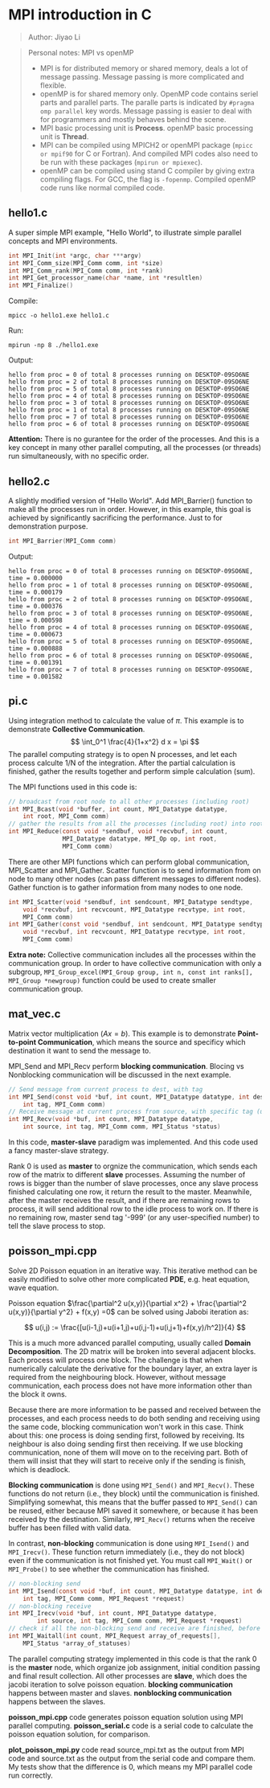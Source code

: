 # MPI introduction in C
> Author: Jiyao Li

> Personal notes: MPI vs openMP
> - MPI is for distributed memory or shared memory, deals a lot of message passing. Message passing is more complicated and flexible. 
> - openMP is for shared memory only. OpenMP code contains seriel parts and parallel parts. The paralle parts is indicated by ```#pragma omp parallel``` key words. Message passing is easier to deal with for programmers and mostly behaves behind the scene.
> - MPI basic processing unit is **Process**. openMP basic processing unit is **Thread**.
> - MPI can be compiled using MPICH2 or openMPI package (```mpicc or mpif90``` for C or Fortran). And compiled MPI codes also need to be run with these packages (```mpirun or mpiexec```). 
> - openMP can be compiled using stand C compiler by giving extra compiling flags. For GCC, the flag is ```-fopenmp```. Compiled openMP code runs like normal compiled code.

## hello1.c 
A super simple MPI example, "Hello World", to illustrate simple parallel concepts and MPI environments.
```c
int MPI_Init(int *argc, char ***argv)
int MPI_Comm_size(MPI_Comm comm, int *size)
int MPI_Comm_rank(MPI_Comm comm, int *rank)
int MPI_Get_processor_name(char *name, int *resultlen)
int MPI_Finalize()
```

Compile:
```
mpicc -o hello1.exe hello1.c
```
Run:
```
mpirun -np 8 ./hello1.exe
```

Output:
```
hello from proc = 0 of total 8 processes running on DESKTOP-09SO6NE 
hello from proc = 2 of total 8 processes running on DESKTOP-09SO6NE 
hello from proc = 5 of total 8 processes running on DESKTOP-09SO6NE 
hello from proc = 4 of total 8 processes running on DESKTOP-09SO6NE 
hello from proc = 3 of total 8 processes running on DESKTOP-09SO6NE 
hello from proc = 1 of total 8 processes running on DESKTOP-09SO6NE 
hello from proc = 7 of total 8 processes running on DESKTOP-09SO6NE 
hello from proc = 6 of total 8 processes running on DESKTOP-09SO6NE 
```

**Attention:** There is no gurantee for the order of the processes. And this is a key concept in many other parallel computing, all the processes (or threads) run simultaneously, with no specific order.

## hello2.c 
A slightly modified version of "Hello World". Add MPI_Barrier() function to make all the processes run in order. However, in this example, this goal is achieved by significantly sacrificing the performance. Just to for demonstration purpose.

```c
int MPI_Barrier(MPI_Comm comm)
```

Output:
```
hello from proc = 0 of total 8 processes running on DESKTOP-09SO6NE, time = 0.000000 
hello from proc = 1 of total 8 processes running on DESKTOP-09SO6NE, time = 0.000179 
hello from proc = 2 of total 8 processes running on DESKTOP-09SO6NE, time = 0.000376 
hello from proc = 3 of total 8 processes running on DESKTOP-09SO6NE, time = 0.000598 
hello from proc = 4 of total 8 processes running on DESKTOP-09SO6NE, time = 0.000673 
hello from proc = 5 of total 8 processes running on DESKTOP-09SO6NE, time = 0.000888 
hello from proc = 6 of total 8 processes running on DESKTOP-09SO6NE, time = 0.001391 
hello from proc = 7 of total 8 processes running on DESKTOP-09SO6NE, time = 0.001582 
```

## pi.c
Using integration method to calculate the value of $\pi$. This example is to demonstrate **Collective Communication**.
$$
\int_0^1 \frac{4}{1+x^2} d x = \pi
$$
The parallel computing strategy is to open N processes, and let each process calculte 1/N of the integration. After the partial calculation is finished, gather the results together and perform simple calculation (sum).

The MPI functions used in this code is:
```c
// broadcast from root node to all other processes (including root)
int MPI_Bcast(void *buffer, int count, MPI_Datatype datatype,
    int root, MPI_Comm comm)
// gather the results from all the processes (including root) into root, meanwhile, do simple arithmetic operation specified by MPI_Op
int MPI_Reduce(const void *sendbuf, void *recvbuf, int count,
               MPI_Datatype datatype, MPI_Op op, int root,
               MPI_Comm comm)
```

There are other MPI functions which can perform global communication, MPI_Scatter and MPI_Gather. Scatter function is to send information from on node to many other nodes (can pass different messages to different nodes). Gather function is to gather information from many nodes to one node. 
```c
int MPI_Scatter(void *sendbuf, int sendcount, MPI_Datatype sendtype,
    void *recvbuf, int recvcount, MPI_Datatype recvtype, int root,
    MPI_Comm comm)
int MPI_Gather(const void *sendbuf, int sendcount, MPI_Datatype sendtype,
    void *recvbuf, int recvcount, MPI_Datatype recvtype, int root,
    MPI_Comm comm)
```

**Extra note:** Collective communication includes all the processes within the communication group. In order to have collective communication with only a subgroup, ```MPI_Group_excel(MPI_Group group, int n, const int ranks[], MPI_Group *newgroup)``` function could be used to create smaller communication group.

## mat_vec.c
Matrix vector multiplication ($Ax=b$).  This example is to demonstrate **Point-to-point Communication**, which means the source and specificy which destination it want to send the message to.

MPI_Send and MPI_Recv perform **blocking communication**. Blocing vs Nonblocking communication will be discussed in the next example.

```c
// Send message from current process to dest, with tag
int MPI_Send(const void *buf, int count, MPI_Datatype datatype, int dest,
    int tag, MPI_Comm comm)
// Receive message at current process from source, with specific tag (use MPI_ANY_TAG if don't want to specify tag)
int MPI_Recv(void *buf, int count, MPI_Datatype datatype,
    int source, int tag, MPI_Comm comm, MPI_Status *status)
```

In this code, **master-slave** paradigm was implemented. And this code used a fancy master-slave strategy. 

Rank 0 is used as **master** to orgnize the communication, which sends each row of the matrix to different **slave** processes. Assuming the number of rows is bigger than the number of slave processes, once any slave process finished calculating one row, it return the result to the master. Meanwhile, after the master receives the result, and if there are remaining rows to process, it will send additional row to the idle process to work on. If there is no remaining row, master send tag '-999' (or any user-specified number) to tell the slave process to stop.

## poisson_mpi.cpp 
Solve 2D Poisson equation in an iterative way. This iterative method can be easily modified to solve other more complicated **PDE**, e.g. heat equation, wave equation. 

Poisson equation $\frac{\partial^2 u(x,y)}{\partial x^2} + \frac{\partial^2 u(x,y)}{\partial y^2} + f(x,y) =0$ can be solved using Jabobi iteration as:

$$
u(i,j) := \frac{[u(i-1,j)+u(i+1,j)+u(i,j-1)+u(i,j+1)+f(x,y)/h^2]}{4}
$$

This is a much more advanced parallel computing, usually called **Domain Decomposition**. The 2D matrix will be broken into several adjacent blocks. Each process will process one block. The challenge is that when numerically calculate the derivative for the boundary layer, an extra layer is required from the neighbouring block. However, without message communication, each process does not have more information other than the block it owns. 

Because there are more information to be passed and received between the processes, and each process needs to do both sending and receiving using the same code, blocking communication won't work in this case. Think about this:
one process is doing sending first, followed by receiving. Its neighbour is also doing sending first then receiving. If we use blocking communication, none of them will move on to the receiving part. Both of them will insist that they will start to receive only if the sending is finish, which is deadlock. 

**Blocking communication** is done using ```MPI_Send()``` and ```MPI_Recv()```. These functions do not return (i.e., they block) until the communication is finished. Simplifying somewhat, this means that the buffer passed to ```MPI_Send()``` can be reused, either because MPI saved it somewhere, or because it has been received by the destination. Similarly, ```MPI_Recv()``` returns when the receive buffer has been filled with valid data.

In contrast, **non-blocking** communication is done using ```MPI_Isend()``` and ```MPI_Irecv()```. These function return immediately (i.e., they do not block) even if the communication is not finished yet. You must call ```MPI_Wait()``` or ```MPI_Probe()``` to see whether the communication has finished.

```c
// non-blocking send
int MPI_Isend(const void *buf, int count, MPI_Datatype datatype, int dest,
    int tag, MPI_Comm comm, MPI_Request *request)
// non-blocking receive
int MPI_Irecv(void *buf, int count, MPI_Datatype datatype,
        int source, int tag, MPI_Comm comm, MPI_Request *request)
// check if all the non-blocking send and receive are finished, before using the passed messages to do any calculation
int MPI_Waitall(int count, MPI_Request array_of_requests[],
    MPI_Status *array_of_statuses)
```

The parallel computing strategy implemented in this code is that the rank 0 is the **master** node, which organize job assignment, initial condition passing and final result collection. All other processes are **slave**, which does the jacobi iteration to solve poisson equation. **blocking communication** happens between master and slaves. **nonblocking communication** happens between the slaves.

**poisson_mpi.cpp** code generates poisson equation solution using MPI parallel computing. **poisson_serial.c** code is a serial code to calculate the poisson equation solution, for comparison. 

**plot_poisson_mpi.py** code read source_mpi.txt as the output from MPI code and source.txt as the output from the serial code and compare them. My tests show that the difference is 0, which means my MPI parallel code run correctly.


